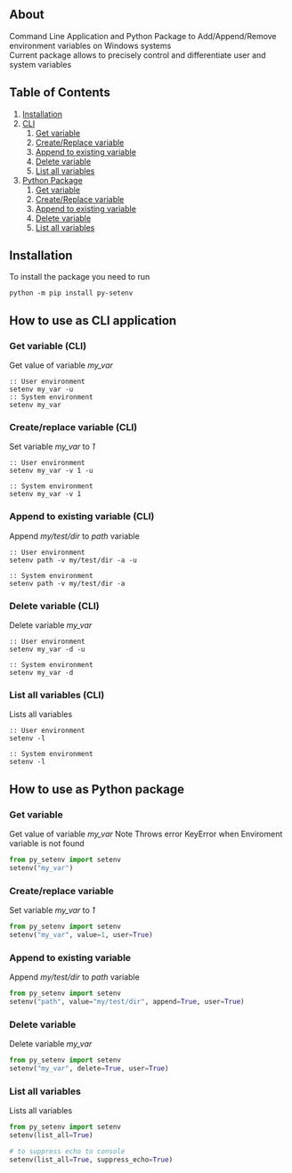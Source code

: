 ## About 
Command Line Application and Python Package to Add/Append/Remove environment variables on Windows systems  
Current package allows to precisely control and differentiate user and system variables 

## Table of Contents
1. [Installation](#installation)
2. [CLI](#how-to-use-as-cli-application)
    1. [Get variable](#get-variable-cli)
    2. [Create/Replace variable](#createreplace-variable-cli)
    3. [Append to existing variable](#append-to-existing-variable-cli)
    4. [Delete variable](#delete-variable-cli)
    5. [List all variables](#list-all-variables-cli)
3. [Python Package](#how-to-use-as-python-package)
    1. [Get variable](#get-variable)
    2. [Create/Replace variable](#createreplace-variable)
    3. [Append to existing variable](#append-to-existing-variable)
    4. [Delete variable](#delete-variable)
    4. [List all variables](#list-all-variables)


## Installation
To install the package you need to run
```
python -m pip install py-setenv
```

## How to use as CLI application
### Get variable (CLI)
Get value of variable _my_var_ 
```batch
:: User environment
setenv my_var -u
:: System environment
setenv my_var
```

### Create/replace variable (CLI)
Set variable _my_var_ to _1_  
```batch
:: User environment
setenv my_var -v 1 -u

:: System environment
setenv my_var -v 1
```

### Append to existing variable (CLI)
Append _my/test/dir_ to _path_ variable
```batch
:: User environment
setenv path -v my/test/dir -a -u

:: System environment
setenv path -v my/test/dir -a 
```

### Delete variable (CLI)
Delete variable _my_var_
```batch
:: User environment
setenv my_var -d -u

:: System environment
setenv my_var -d
```

### List all variables (CLI)
Lists all variables
```batch
:: User environment
setenv -l

:: System environment
setenv -l
```

## How to use as Python package
### Get variable
Get value of variable _my_var_
Note Throws error KeyError when Enviroment variable is not found 
```python
from py_setenv import setenv
setenv("my_var")
```

### Create/replace variable
Set variable _my_var_ to _1_  
```python
from py_setenv import setenv
setenv("my_var", value=1, user=True)
```

### Append to existing variable
Append _my/test/dir_ to _path_ variable
```python
from py_setenv import setenv
setenv("path", value="my/test/dir", append=True, user=True)
```

### Delete variable
Delete variable _my_var_
```python
from py_setenv import setenv
setenv("my_var", delete=True, user=True)
```

### List all variables
Lists all variables
```python
from py_setenv import setenv
setenv(list_all=True)

# to suppress echo to console
setenv(list_all=True, suppress_echo=True)
```
